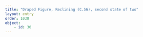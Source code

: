 ```yaml
---
title: "Draped Figure, Reclining (C.56), second state of two"
layout: entry
order: 1030
object:
    - id: 30
---
```


